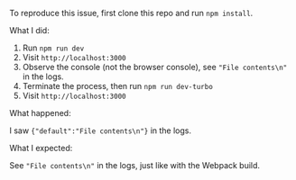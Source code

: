 To reproduce this issue, first clone this repo and run `npm install`.

What I did:

1. Run `npm run dev`
2. Visit `http://localhost:3000`
3. Observe the console (not the browser console), see `"File contents\n"` in the logs.
4. Terminate the process, then run `npm run dev-turbo`
5. Visit `http://localhost:3000`

What happened:

I saw `{"default":"File contents\n"}` in the logs.

What I expected:

See `"File contents\n"` in the logs, just like with the Webpack build.
